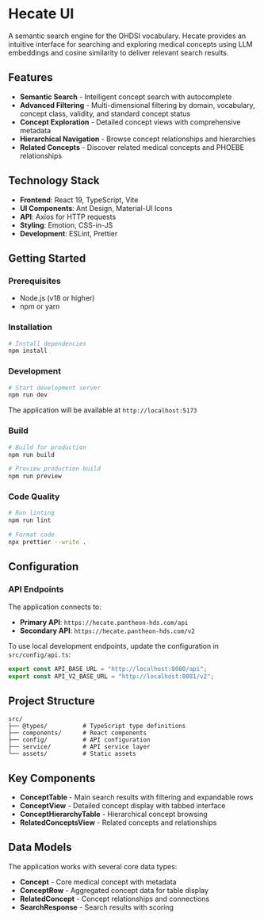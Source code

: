 # Hecate UI

A semantic search engine for the OHDSI vocabulary.
Hecate provides an intuitive interface for searching and exploring medical concepts using LLM embeddings and cosine
similarity to deliver relevant search results.

## Features

- **Semantic Search** - Intelligent concept search with autocomplete
- **Advanced Filtering** - Multi-dimensional filtering by domain, vocabulary, concept class, validity, and standard
  concept status
- **Concept Exploration** - Detailed concept views with comprehensive metadata
- **Hierarchical Navigation** - Browse concept relationships and hierarchies
- **Related Concepts** - Discover related medical concepts and PHOEBE relationships

## Technology Stack

- **Frontend**: React 19, TypeScript, Vite
- **UI Components**: Ant Design, Material-UI Icons
- **API**: Axios for HTTP requests
- **Styling**: Emotion, CSS-in-JS
- **Development**: ESLint, Prettier

## Getting Started

### Prerequisites

- Node.js (v18 or higher)
- npm or yarn

### Installation

```bash
# Install dependencies
npm install
```

### Development

```bash
# Start development server
npm run dev
```

The application will be available at `http://localhost:5173`

### Build

```bash
# Build for production
npm run build

# Preview production build
npm run preview
```

### Code Quality

```bash
# Run linting
npm run lint

# Format code
npx prettier --write .
```

## Configuration

### API Endpoints

The application connects to:

- **Primary API**: `https://hecate.pantheon-hds.com/api`
- **Secondary API**: `https://hecate.pantheon-hds.com/v2`

To use local development endpoints, update the configuration in `src/config/api.ts`:

```typescript
export const API_BASE_URL = "http://localhost:8080/api";
export const API_V2_BASE_URL = "http://localhost:8081/v2";
```

## Project Structure

```
src/
├── @types/          # TypeScript type definitions
├── components/      # React components
├── config/          # API configuration
├── service/         # API service layer
└── assets/          # Static assets
```

## Key Components

- **ConceptTable** - Main search results with filtering and expandable rows
- **ConceptView** - Detailed concept display with tabbed interface
- **ConceptHierarchyTable** - Hierarchical concept browsing
- **RelatedConceptsView** - Related concepts and relationships

## Data Models

The application works with several core data types:

- **Concept** - Core medical concept with metadata
- **ConceptRow** - Aggregated concept data for table display
- **RelatedConcept** - Concept relationships and connections
- **SearchResponse** - Search results with scoring
